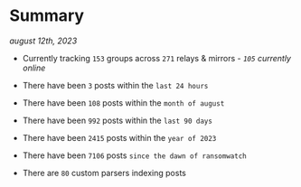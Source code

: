 
# Summary
_august 12th, 2023_

- Currently tracking `153` groups across `271` relays & mirrors - _`105` currently online_

- There have been `3` posts within the `last 24 hours`

- There have been `108` posts within the `month of august`

- There have been `992` posts within the `last 90 days`

- There have been `2415` posts within the `year of 2023`

- There have been `7106` posts `since the dawn of ransomwatch`

- There are `80` custom parsers indexing posts

